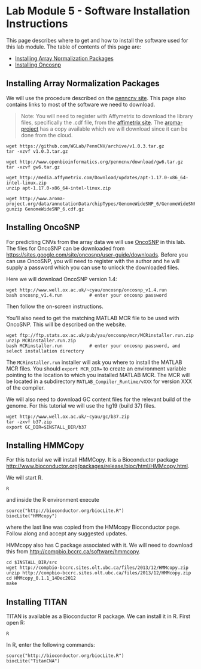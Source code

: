 # Lab Module 5 - Software Installation Instructions

This page describes where to get and how to install the software used for this lab module. The table of contents of this page are:

* [Installing Array Normalization Packages](#installing-array-normalization-packages)
* [Installing Oncosnp](#installing-oncosnp)

## Installing Array Normalization Packages

We will use the procedure described on the [penncnv site](http://www.openbioinformatics.org/penncnv/penncnv_tutorial_affy_gw6.html). This page also contains links to most of the software we need to download.

> Note: You will need to register with Affymetrix to download the library files, specifically the .cdf file, from the [affimetrix site](http://www.affymetrix.com/support/technical/byproduct.affx?product=genomewidesnp_6). The [aroma-project](http://www.aroma-project.org/docs) has a copy available which we will download since it can be done from the cloud.

```{.bash}
wget https://github.com/WGLab/PennCNV/archive/v1.0.3.tar.gz
tar -xzvf v1.0.3.tar.gz

wget http://www.openbioinformatics.org/penncnv/download/gw6.tar.gz
tar -xzvf gw6.tar.gz
    
wget http://media.affymetrix.com/Download/updates/apt-1.17.0-x86_64-intel-linux.zip
unzip apt-1.17.0-x86_64-intel-linux.zip
    
wget http://www.aroma-project.org/data/annotationData/chipTypes/GenomeWideSNP_6/GenomeWideSNP_6.cdf.gz
gunzip GenomeWideSNP_6.cdf.gz
```

## Installing OncoSNP

For predicting CNVs from the array data we will use [OncoSNP](https://sites.google.com/site/oncosnp/) in this lab. The files for OncoSNP can be downloaded from <https://sites.google.com/site/oncosnp/user-guide/downloads>. Before you can use OncoSNP, you will need to register with the author and he will supply a password which you can use to unlock the downloaded files.

Here we will download OncoSNP version 1.4:

```{.bash}
wget http://www.well.ox.ac.uk/~cyau/oncosnp/oncosnp_v1.4.run
bash oncosnp_v1.4.run          # enter your oncosnp password
```

Then follow the on-screen instructions. 

You'll also need to get the matching MATLAB MCR file to be used with OncoSNP. This will be described on the website. 

```{.bash}
wget ftp://ftp.stats.ox.ac.uk/pub/yau/oncosnp/mcr/MCRinstaller.run.zip
unzip MCRinstaller.run.zip
bash MCRinstaller.run          # enter your oncosnp password, and select installation directory
```

The `MCRinstaller.run` installer will ask you where to install the MATLAB MCR files. You should `export MCR_DIR=` to create an environment variable pointing to the location to which you installed MATLAB MCR.  The MCR will be located in a subdirectory `MATLAB_Compiler_Runtime/vXXX` for version XXX of the compiler.

We will also need to download GC content files for the relevant build of the genome. For this tutorial we will use the hg19 (build 37) files.

```{.bash}
wget http://www.well.ox.ac.uk/~cyau/gc/b37.zip
tar -zxvf b37.zip
export GC_DIR=$INSTALL_DIR/b37
```

## Installing HMMCopy

For this tutorial we will install HMMCopy. It is a Bioconductor package http://www.bioconductor.org/packages/release/bioc/html/HMMcopy.html.

We will start R.

```{.bash}
R
```

and inside the R environment execute

```
source("http://bioconductor.org/biocLite.R")
biocLite("HMMcopy")
```

where the last line was copied from the HMMcopy Bioconductor page. Follow along and accept any suggested updates.

HMMcopy also has C package associated with it. We will need to download this from <http://compbio.bccrc.ca/software/hmmcopy>.

```{.bash}
cd $INSTALL_DIR/src
wget http://compbio-bccrc.sites.olt.ubc.ca/files/2013/12/HMMcopy.zip
unzip http://compbio-bccrc.sites.olt.ubc.ca/files/2013/12/HMMcopy.zip
cd HMMcopy_0.1.1_14Dec2012
make
```

## Installing TITAN

TITAN is available as a Bioconductor R package. We can install it in R. First open R:

```
R
```

In R, enter the following commands:

```{.bash}
source("http://bioconductor.org/biocLite.R")
biocLite("TitanCNA")
```
